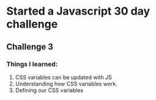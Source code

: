 # Started a Javascript 30 day challenge
## Challenge 3

### Things I learned:

1) CSS variables can be updated with JS
2) Understanding how CSS variables work.
3) Defining our CSS variables